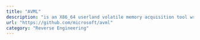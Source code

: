 ```yaml
---
title: "AVML"
description: "is an X86_64 userland volatile memory acquisition tool written in Rust, intended to be deployed as a static binary."
url: "https://github.com/microsoft/avml"
category: "Reverse Engineering"
---
```

